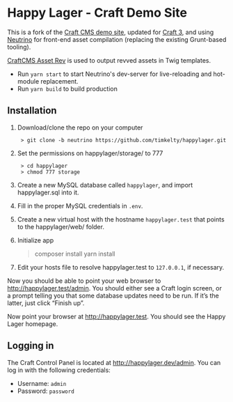# Happy Lager - Craft Demo Site

This is a fork of the [Craft CMS demo site](https://github.com/pixelandtonic/HappyLager), updated for [Craft 3](https://craftcms.com/3), and using
[Neutrino](https://neutrino.js.org/) for front-end asset compilation (replacing
the existing Grunt-based tooling).

[CraftCMS Asset Rev](https://github.com/clubstudioltd/craft-asset-rev) is used
to output revved assets in Twig templates.

- Run `yarn start` to start Neutrino's dev-server for live-reloading and hot-module replacement.
- Run `yarn build` to build production

## Installation

1. Download/clone the repo on your computer

		> git clone -b neutrino https://github.com/timkelty/happylager.git

2. Set the permissions on happylager/storage/ to 777

		> cd happylager
		> chmod 777 storage

5. Create a new MySQL database called `happylager`, and import happylager.sql into it.

6. Fill in the proper MySQL credentials in `.env`.

7. Create a new virtual host with the hostname `happylager.test` that points to the happylager/web/ folder.

8. Initialize app

    > composer install
    > yarn install

9. Edit your hosts file to resolve happylager.test to `127.0.0.1`, if necessary.

Now you should be able to point your web browser to http://happylager.test/admin. You should either see a Craft login screen, or a prompt telling you that some database updates need to be run. If it’s the latter, just click “Finish up”.

Now point your browser at http://happylager.test. You should see the Happy Lager homepage.

## Logging in

The Craft Control Panel is located at http://happylager.dev/admin. You can log in with the following credentials:

* Username: `admin`
* Password: `password`
